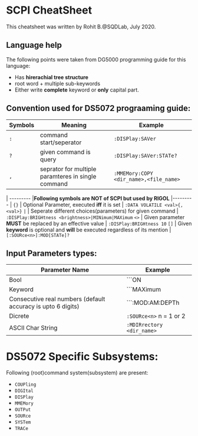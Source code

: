 # SCPI CheatSheet

This cheatsheet was written by Rohit B.@SQDLab, July 2020.
   
## Language help
The following points were taken from DG5000 programming guide for this language:  

* Has **hirerachial tree structure**
* root word + multiple sub-keywords
* Either write **complete** keyword or **only** capital part.

## Convention used for DS5072 prograaming guide:

Symbols | Meaning | Example
--------|---------|---------
```:``` | command start/seperator | ```:DISPlay:SAVer```
```?``` | given command is query | ```:DISPlay:SAVer:STATe?```
```,``` | seprator for multiple paramteres in single command | ```:MMEMory:COPY <dir_name>,<file_name>```
|
--------- |**Following symbols are NOT of SCPI but used by RIGOL** |---------
|
```{}``` | Optional Parameter, executed **iff** it is set | ```:DATA VOLATILE <val>{,<val>}```
```|``` | Seperate different choices(parameters) for given command | ```:DISPlay:BRIGHtness <brightness>|MINimum|MAXimum```
```<>``` | Given parameter **MUST** be replaced by an effective value | ```:DISPlay:BRIGHtness 10```
```[]``` | Given **keyword** is optional and **will** be executed regardless of its mention | ```[:SOURce<n>]:MOD[STATe]?```
   
## Input Parameters types:

Parameter Name | Example
---------------|--------
Bool | ```ON|OFF```
Keyword | ```MAXimum|MINimum```
Consecutive real numbers (default accuracy is upto 6 digits) | ```:MOD:AM:DEPTh<depth>|MIN|MAX``` depth = any real number between 0-120
Dicrete | ```:SOURce<n>``` n = 1 or 2
ASCII Char String | ```:MDIRrectory <dir_name>```

# DS5072 Specific Subsystems:

Following (root)command system(subsystem) are present:

* ```COUPling```
* ```DIGItal```
* ```DISPlay```
* ```MMEMory```
* ```OUTPut```
* ```SOURce```
* ```SYSTem```
* ```TRACe```
